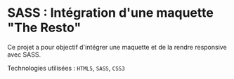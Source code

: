 # SASS : Intégration d'une maquette "The Resto"
Ce projet a pour objectif d'intégrer une maquette et de la rendre responsive avec SASS.

Technologies utilisées : `HTML5`, `SASS`, `CSS3`
